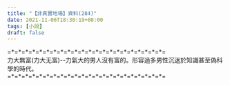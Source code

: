 ```yaml
---
title: "【非真實地場】資料(284)"
date: 2021-11-06T18:30:19+08:00
tags: [小說]
draft: false
---
```


=\*=\*=\*=\*=\*=\*=\*=\*=\*=\*=\*=\*=\*=\*=\*=\*=\*=\*=\*=\*=\*=\*=  
力大無富(力大无富)--力氣大的男人沒有富的。形容過多男性沉迷於知識甚至偽科學的時代。           
=\*=\*=\*=\*=\*=\*=\*=\*=\*=\*=\*=\*=\*=\*=\*=\*=\*=\*=\*=\*=\*=\*=  